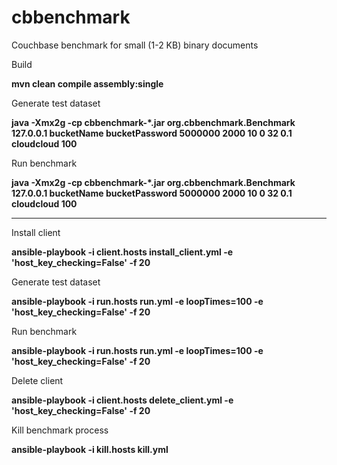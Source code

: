# cbbenchmark

Couchbase benchmark for small (1-2 KB) binary documents

Build 

 **mvn clean compile assembly:single**

Generate test dataset

  **java -Xmx2g -cp cbbenchmark-*.jar org.cbbenchmark.Benchmark 127.0.0.1 bucketName bucketPassword 5000000 2000 10 0 32 0.1 cloudcloud 100**

Run benchmark

  **java -Xmx2g -cp cbbenchmark-*.jar org.cbbenchmark.Benchmark 127.0.0.1 bucketName bucketPassword 5000000 2000 10 0 32 0.1 cloudcloud 100**
  
---

Install client

  **ansible-playbook -i client.hosts install_client.yml -e 'host_key_checking=False' -f 20**

Generate test dataset

  **ansible-playbook -i run.hosts run.yml -e loopTimes=100 -e 'host_key_checking=False' -f 20**
  
Run benchmark

  **ansible-playbook -i run.hosts run.yml -e loopTimes=100 -e 'host_key_checking=False' -f 20**
  
Delete client
  
  **ansible-playbook -i client.hosts delete_client.yml -e 'host_key_checking=False' -f 20**

Kill benchmark process

  **ansible-playbook -i kill.hosts kill.yml**
